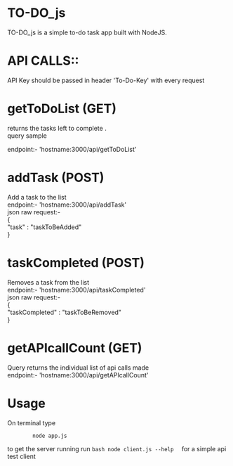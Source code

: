 # TO-DO_js
TO-DO_js is a simple to-do task app built with NodeJS.
# API CALLS::
API Key  should be passed in header 'To-Do-Key' with every request
# getToDoList (GET)
returns the tasks left to complete .        
query sample        

endpoint:- 'hostname:3000/api/getToDoList'      

# addTask (POST)
Add a task to the list            
endpoint:- 'hostname:3000/api/addTask'      
json raw request:-      
{             
    "task"  : "taskToBeAdded"       
}       

# taskCompleted (POST)
Removes a task from the list        
endpoint:- 'hostname:3000/api/taskCompleted'        
json raw request:-      
{              
    "taskCompleted"  : "taskToBeRemoved"        
}       

# getAPIcallCount (GET) 
Query returns the individual list of api calls made     
endpoint:- 'hostname:3000/api/getAPIcallCount'      

# Usage 
On terminal type
```bash
        node app.js
```
to get the server running
run  ```bash
                node client.js --help 
     ```
for a simple api test client



